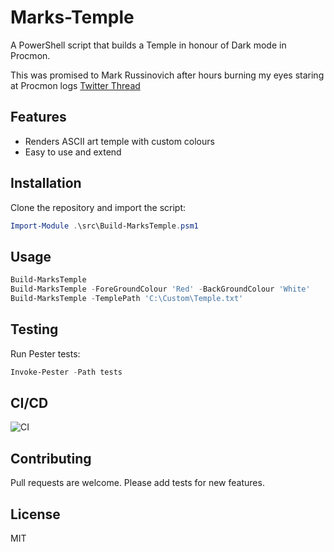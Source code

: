 # Marks-Temple

A PowerShell script that builds a Temple in honour of Dark mode in Procmon.

This was promised to Mark Russinovich after hours burning my eyes staring at Procmon logs
[Twitter Thread](https://x.com/PoSHYoungTeam/status/1418667570920570881)

## Features

- Renders ASCII art temple with custom colours
- Easy to use and extend

## Installation

Clone the repository and import the script:

```powershell
Import-Module .\src\Build-MarksTemple.psm1
```

## Usage

```powershell
Build-MarksTemple
Build-MarksTemple -ForeGroundColour 'Red' -BackGroundColour 'White'
Build-MarksTemple -TemplePath 'C:\Custom\Temple.txt'
```

## Testing

Run Pester tests:

```powershell
Invoke-Pester -Path tests
```

## CI/CD

![CI](https://github.com/PowerShellYoungTeam/Marks-Temple/actions/workflows/ci.yml/badge.svg)

## Contributing

Pull requests are welcome. Please add tests for new features.

## License

MIT

